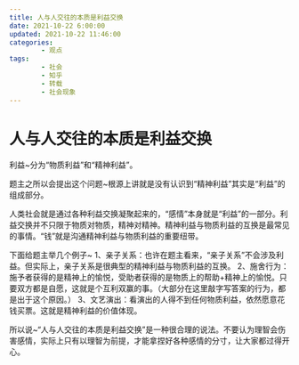 ```yaml
---
title: 人与人交往的本质是利益交换
date: 2021-10-22 6:00:00
updated: 2021-10-22 11:46:00
categories:
        - 观点
tags:
        - 社会
        - 知乎
        - 转载
        - 社会现象
---
```


# 人与人交往的本质是利益交换

利益~分为“物质利益”和“精神利益”。

题主之所以会提出这个问题~根源上讲就是没有认识到“精神利益”其实是“利益”的组成部分。

人类社会就是通过各种利益交换凝聚起来的，“感情”本身就是“利益”的一部分。利益交换并不只限于物质对物质，精神对精神。精神利益与物质利益的互换是最常见的事情。“钱”就是沟通精神利益与物质利益的重要纽带。

下面给题主举几个例子~
1、亲子关系：也许在题主看来，“亲子关系”不会涉及利益。但实际上，亲子关系是很典型的精神利益与物质利益的互换。
2、施舍行为：施予者获得的是精神上的愉悦，受助者获得的是物质上的帮助+精神上的愉悦。只要双方都是自愿，这就是个互利双赢的事。（大部分在这里敲字写答案的行为，都是出于这个原因。）
3、文艺演出：看演出的人得不到任何物质利益，依然愿意花钱买票。这就是精神利益的价值体现。

所以说~“人与人交往的本质是利益交换”是一种很合理的说法。不要认为理智会伤害感情，实际上只有以理智为前提，才能拿捏好各种感情的分寸，让大家都过得开心。
